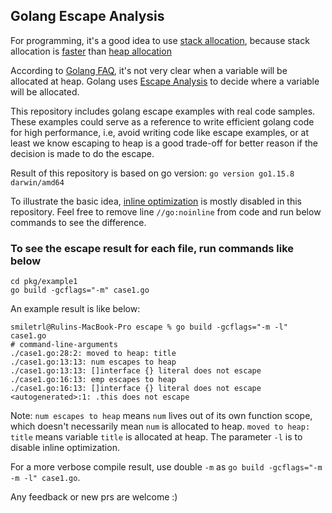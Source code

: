 ## Golang Escape Analysis

For programming, it's a good idea to use [stack allocation](https://en.wikipedia.org/wiki/Stack-based_memory_allocation), because stack allocation is [faster](https://stackoverflow.com/questions/161053/which-is-faster-stack-allocation-or-heap-allocation) than [heap allocation](https://en.wikipedia.org/wiki/Memory_management#DYNAMIC)

According to [Golang FAQ](https://golang.org/doc/faq#stack_or_heap), it's not very 
clear when a variable will be allocated at heap. Golang uses [Escape Analysis](https://github.com/golang/go/wiki/CompilerOptimizations#escape-analysis) to decide where a variable will be allocated.

This repository includes golang escape examples with real code samples. These examples could serve as a reference to write efficient golang code for high performance, i.e, avoid writing code like escape examples, or at least we know escaping to heap is a good trade-off for better reason if the decision is made to do the escape.

Result of this repository is based on go version: `go version go1.15.8 darwin/amd64`

To illustrate the basic idea, [inline optimization](https://github.com/golang/go/wiki/CompilerOptimizations#function-inlining) is mostly disabled in this repository. Feel free to remove line `//go:noinline` from code and run below commands to see the difference.

### To see the escape result for each file, run commands like below

```
cd pkg/example1
go build -gcflags="-m" case1.go
```

An example result is like below:

```
smiletrl@Rulins-MacBook-Pro escape % go build -gcflags="-m -l" case1.go
# command-line-arguments
./case1.go:28:2: moved to heap: title
./case1.go:13:13: num escapes to heap
./case1.go:13:13: []interface {} literal does not escape
./case1.go:16:13: emp escapes to heap
./case1.go:16:13: []interface {} literal does not escape
<autogenerated>:1: .this does not escape
```

Note: `num escapes to heap` means `num` lives out of its own function scope, which doesn't necessarily mean `num` is allocated to heap. `moved to heap: title` means variable `title` is allocated at heap. The parameter `-l` is to disable inline optimization.

For a more verbose compile result, use double `-m` as `go build -gcflags="-m -m -l" case1.go`.

Any feedback or new prs are welcome :)



